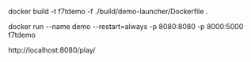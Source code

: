  docker build -t f7tdemo -f ./build/demo-launcher/Dockerfile .
 

docker run --name demo --restart=always  -p 8080:8080 -p 8000:5000 f7tdemo   


http://localhost:8080/play/